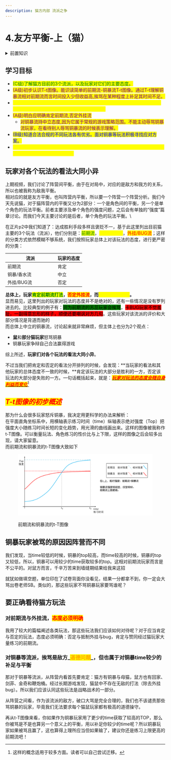 ```yaml
---
description: 猫方内部 流派之争
---
```


# 4.友方平衡-上（猫）

<details>

<summary>前置知识</summary>

[1.差距](../part.i-current-abstract/1.gap.md)

[2.胜与负](../part.i-current-abstract/2.win-and-lose.md)

[3.敌我平衡](3.self-enemy-balance.md)

</details>

## 学习目标

* <mark style="color:green;">(C级)了解猫方目前的3个流派，以及玩家对它们的主要态度。</mark>
* <mark style="color:purple;">(A级)初步认识T-t图像。能识读简单的前期流-铜暴流T-t图像。通过T-t理解铜暴流相对前期流而言时间投入少但收益高,挨骂在某种程度上补足其时间不足。</mark>
* <mark style="color:yellow;">(S级)掌握猫主要玩法分类及玩家对各玩法的总体态度。在前者不适用的时候运用“玩家对玩法的态度随自身利益变化”解释。</mark>
* <mark style="color:purple;">(A级)明白应明确肯定前期流,否定外挂流</mark>
  * <mark style="color:purple;">对铜暴流持中立态度,因为它属于常规的游戏策略范围。不能主动辱骂铜暴流玩家，在看待别人辱骂铜暴流的时候表示理解。</mark>
* <mark style="color:blue;">(B级)知道合法合规的不同玩法各有优劣。面对铜暴等玩法积极寻找应对方案。</mark>
* <mark style="color:yellow;">(S级)能将理论不局限于猫方内部，迁移到鼠方、5v5对局中；并正确看待新兴的“运气猫”、“数值怪”等理论。</mark>

## 玩家对各个玩法的看法大同小异

&#x20;       上期视频，我们讨论了阵营间平衡，由于在对局中，对应的是敌方和我方的关系，所以也被我称为敌我平衡。\
&#x20;       相对应的就是友方平衡，也叫阵营内平衡，所以要一个阵营一个阵营分析。我们今天先说猫，对于猫阵营内的平衡又分为2部分：一个是角色间的平衡，另一个是单个角色的玩法平衡。前者主要涉及单个角色的强度问题，之后会有单独的“强度”篇章讨论。而我们今天主要讨论的是后者，单个角色的玩法平衡。\


&#x20;       在正片p2中我们知道了：达成胜利手段多样且褒贬不一，基于此这里列出目前猫主要的3个玩法（流派），他们分别是：<mark style="color:green;">前期流</mark>，<mark style="color:yellow;">铜暴/香水流</mark>，<mark style="color:red;">外挂/BUG流</mark>；这样的分类方式依然模糊不够系统，我们按照玩家总体上对该玩法的态度，进行更严密的分类：

<table data-full-width="false"><thead><tr><th width="144">流派</th><th>玩家的态度</th></tr></thead><tbody><tr><td>前期流</td><td>肯定</td></tr><tr><td>铜暴/香水流</td><td>中立</td></tr><tr><td>外挂/BUG流</td><td>否定</td></tr></tbody></table>

&#x20;       **总体上，玩家**<mark style="color:green;">**肯定前期流打法**</mark>**，**<mark style="color:red;">**否定外挂流**</mark>**，而**<mark style="color:yellow;">**铜暴流是中立的**</mark>**。**\
&#x20;      显而易见，这里列出的玩家对玩法的态度并不是绝对的，还有一些情况是没有罗列进去的。比较典型的例子有：<mark style="background-color:green;">同为前期流的苏蕊玩家会挨骂</mark>，<mark style="background-color:red;">卡BUG玩家不觉羞耻，一副得意忘形的样子，顺便还要嘲讽对方几句</mark>。这些玩家对该流派的评价和大部分情况是背道而驰的\
而总体上中立的铜暴流，讨论起来就非常麻烦，但主体上也分为2个观点：

* **鼠**和**部分猫玩家**怒骂铜暴
* 铜暴玩家争辩自己合法赢得游戏

综上所述，**玩家们对各个玩法的看法大同小异**。

不过当我们把肯定和否定的看法分开排列的时候，会发现：**当玩家的看法和其他玩家的总体态度不一致的时候，**肯定该玩法的大部分是胜利的一方，否定该玩法的大部分是失败的一方。一句话概括起来，就是：[_<mark style="color:red;">**玩家对玩法的态度会随自身利益而变化**</mark>_](#user-content-fn-1)[^1]

## _<mark style="color:red;">**T-t图像的初步概述**</mark>_

&#x20;      那为什么会很多玩家怒斥铜暴，我决定用更科学的办法来解析：\
&#x20;      在平面直角坐标系中，用横轴表示练习时间（time）纵轴表示绝对强度（Top）把强度大小随练习时间长短的变化趋势，用光滑的曲线画出来。这样的图像被我称作t-T图像。可以衡量玩法、角色练习的性价比与上下限，这样的图像之后会较多出现，请大家留意。\
&#x20;      而前期流和铜暴流的t-T图像大致如下

<figure><img src="../.gitbook/assets/屏幕截图 2023-07-15 133745.png" alt=""><figcaption><p>前期流和铜暴流的t-T图像</p></figcaption></figure>

## 铜暴玩家被骂的原因因阵营而不同

&#x20;       我们发现，当time较低的时候，铜暴的top较高，而time较高的时候，铜暴的top又较低，所以，铜暴可以用较少的time获取较多的top。这相对前期流玩家而言是不公平的。对鼠方而言，千辛万苦来到墙缝期结果给我来这招

&#x20;       就犹如做填空题，单位印在了试卷背面你没看见，结果一分都拿不到，你一定会大骂出卷老师SB。类似的，那这些玩家不骂铜暴玩家要骂谁呢？

## 要正确看待猫方玩法

### 对前期流与外挂流，<mark style="color:red;">态度必须明确</mark>

&#x20;       我用了较大的篇幅阐述各类玩法，那这些玩法我们应该如何对待呢？对于应当肯定与否定的玩法，态度必须明确：否定与抵制外挂与bug，肯定与赞同经过猫玩家大量练习的前期流。

### 对铜暴等流派，挨骂是敌方_<mark style="color:orange;">道德问题</mark>_，但也属于对铜暴time较少的补足与平衡

&#x20;       那对于铜暴等流派，从阵营内看首先要肯定：猫方有铜暴与母猫，鼠方也有回家、剑菲、金奇和鞭炮桶。经过长期游戏发现，猫鼠中不存在无敌的打法（除去外挂bug）。所以我们应该认同这些玩法是战略战术的一部分。

&#x20;       从阵营之间看，作为该流派的敌方，破口大骂是完全合理的，我们也不该谴责那些骂铜暴的玩家，毕竟我们无法要求每个猫鼠玩家都有极高的道德操守。

&#x20;       再从t-T图像来看，你如果作为铜暴玩家用了更少的time获取了较高的TOP，那么你被骂是不是也算另一个意义上的平衡，用以补足你较少的time呢？所以铜暴玩家如果被骂且赢了，这也算得上理所应当但如果输了，建议你还是练习上限更高的前期流吧！

[^1]: 这样的概念适用于较多方面。读者可以自己尝试迁移。

